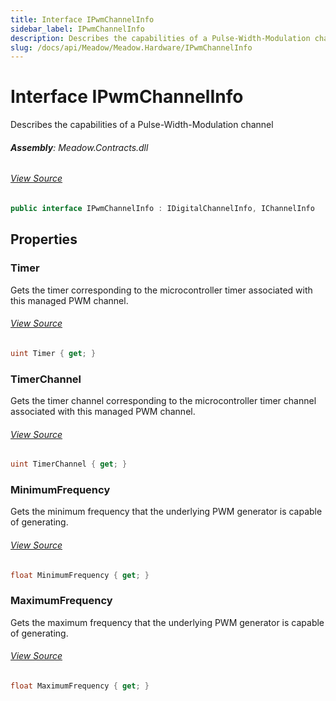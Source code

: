 ```yaml
---
title: Interface IPwmChannelInfo
sidebar_label: IPwmChannelInfo
description: Describes the capabilities of a Pulse-Width-Modulation channel
slug: /docs/api/Meadow/Meadow.Hardware/IPwmChannelInfo
---
```

# Interface IPwmChannelInfo
Describes the capabilities of a Pulse-Width-Modulation channel

###### **Assembly**: Meadow.Contracts.dll
###### [View Source](https://github.com/WildernessLabs/Meadow.Contracts.git/blob/develop/Source/Meadow.Contracts/Hardware/Contracts/ChannelInfos/IPwmChannelInfo.cs#L6)
```csharp title="Declaration"
public interface IPwmChannelInfo : IDigitalChannelInfo, IChannelInfo
```
## Properties
### Timer
Gets the timer corresponding to the microcontroller timer associated
with this managed PWM channel.
###### [View Source](https://github.com/WildernessLabs/Meadow.Contracts.git/blob/develop/Source/Meadow.Contracts/Hardware/Contracts/ChannelInfos/IPwmChannelInfo.cs#L12)
```csharp title="Declaration"
uint Timer { get; }
```
### TimerChannel
Gets the timer channel corresponding to the microcontroller timer
channel associated with this managed PWM channel.
###### [View Source](https://github.com/WildernessLabs/Meadow.Contracts.git/blob/develop/Source/Meadow.Contracts/Hardware/Contracts/ChannelInfos/IPwmChannelInfo.cs#L18)
```csharp title="Declaration"
uint TimerChannel { get; }
```
### MinimumFrequency
Gets the minimum frequency that the underlying PWM generator is 
capable of generating.
###### [View Source](https://github.com/WildernessLabs/Meadow.Contracts.git/blob/develop/Source/Meadow.Contracts/Hardware/Contracts/ChannelInfos/IPwmChannelInfo.cs#L25)
```csharp title="Declaration"
float MinimumFrequency { get; }
```
### MaximumFrequency
Gets the maximum frequency that the underlying PWM generator is 
capable of generating.
###### [View Source](https://github.com/WildernessLabs/Meadow.Contracts.git/blob/develop/Source/Meadow.Contracts/Hardware/Contracts/ChannelInfos/IPwmChannelInfo.cs#L32)
```csharp title="Declaration"
float MaximumFrequency { get; }
```
